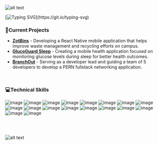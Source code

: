 ![alt text](./images/header.svg)

[![Typing SVG](https://readme-typing-svg.demolab.com?font=Fira+Code&size=25&duration=3000&pause=1500&color=FF9BAB&center=true&vCenter=true&width=1000&height=55&lines=Developing+fullstack+solutions+with+code+and+creativity.;Building+immersive+mobile+experiences+that+connect+people.;Using+machine+learning+to+uncover+hidden+patterns+in+data.)](https://git.io/typing-svg)

### 🔭Current Projects

- **[ZotBins](https://zotbins.org)** - Developing a React Native mobile application that helps improve waste management and recycling efforts on campus.
- **[GlucoGuard Sleep](https://www.glucoguardsleep.com)** - Creating a mobile health application focused on monitoring glucose levels during sleep for better health outcomes.
- **[BranchOut](https://github.com/heartybp/BranchOut)** - Serving as a developer lead and guiding a team of 5 developers to develop a PERN fullstack networking application.
<br />

### 💻Technical Skills

![image](https://img.shields.io/badge/Python-FFD43B?style=for-the-badge&logo=python&logoColor=blue)
![image](https://img.shields.io/badge/C-00599C?style=for-the-badge&logo=c&logoColor=white)
![image](https://img.shields.io/badge/C%2B%2B-00599C?style=for-the-badge&logo=c%2B%2B&logoColor=white)
![image](https://img.shields.io/badge/Java-ED8B00?style=for-the-badge&logo=openjdk&logoColor=white)
![image](https://img.shields.io/badge/HTML5-E34F26?style=for-the-badge&logo=html5&logoColor=white)
![image](https://img.shields.io/badge/CSS3-1572B6?style=for-the-badge&logo=css3&logoColor=white)
![image](https://img.shields.io/badge/JavaScript-323330?style=for-the-badge&logo=javascript&logoColor=F7DF1E)
![image](https://img.shields.io/badge/TypeScript-007ACC?style=for-the-badge&logo=typescript&logoColor=white)
![image](https://img.shields.io/badge/Tailwind_CSS-38B2AC?style=for-the-badge&logo=tailwind-css&logoColor=white)
![image](https://img.shields.io/badge/React-20232A?style=for-the-badge&logo=react&logoColor=61DAFB)
![image](https://img.shields.io/badge/React_Native-20232A?style=for-the-badge&logo=react&logoColor=61DAFB)
![image](https://img.shields.io/badge/Node%20js-339933?style=for-the-badge&logo=nodedotjs&logoColor=white)
![image](https://img.shields.io/badge/Express%20js-000000?style=for-the-badge&logo=express&logoColor=white)
![image](https://img.shields.io/badge/Flask-000000?style=for-the-badge&logo=flask&logoColor=white)
![image](https://img.shields.io/badge/Expo-1B1F23?style=for-the-badge&logo=expo&logoColor=white)
![image](https://img.shields.io/badge/MySQL-005C84?style=for-the-badge&logo=mysql&logoColor=white)
![image](https://img.shields.io/badge/PostgreSQL-316192?style=for-the-badge&logo=postgresql&logoColor=white)
![image](https://img.shields.io/badge/firebase-ffca28?style=for-the-badge&logo=firebase&logoColor=black)

<br />
<br />

![alt text](./images/footer.svg)
